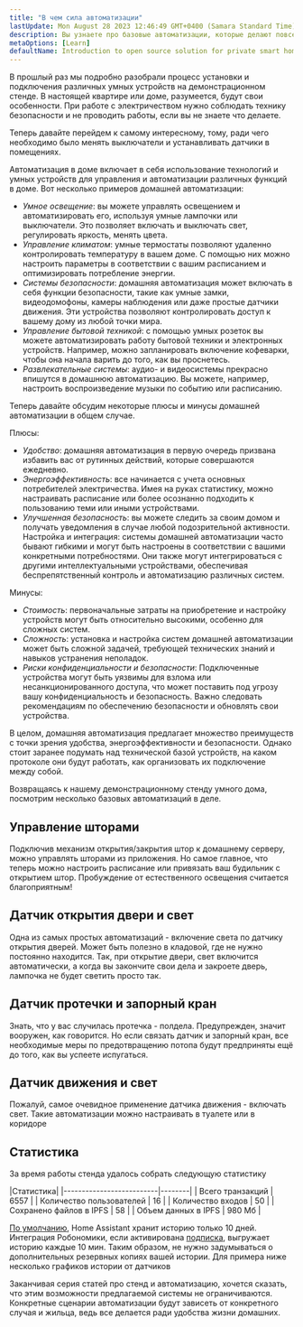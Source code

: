 ```yaml
---
title: "В чем сила автоматизации"
lastUpdate: Mon August 28 2023 12:46:49 GMT+0400 (Samara Standard Time)
description: Вы узнаете про базовые автоматизации, которые делают повседневную жизнь легче на примере стенда умного дома.
metaOptions: [Learn]
defaultName: Introduction to open source solution for private smart homes
---
```


<LessonImages imageClasses="mb" src="smart-home-intro/spring-school-2023-smart-stand-intro.gif" />

В прошлый раз мы подробно разобрали процесс установки и подключения различных умных устройств на демонстрационном стенде. В настоящей квартире или доме, разумеется, будут свои особенности. При работе с электричеством нужно соблюдать технику безопасности и не проводить работы, если вы не знаете что делаете. 

Теперь давайте перейдем к самому интересному, тому, ради чего необходимо было менять выключатели и устанавливать датчики в помещениях.

Автоматизация в доме включает в себя использование технологий и умных устройств для управления и автоматизации различных функций в доме. Вот несколько примеров домашней автоматизации:

* *Умное освещение*: вы можете управлять освещением и автоматизировать его, используя умные лампочки или выключатели. Это позволяет включать и выключать свет, регулировать яркость, менять цвета.
* *Управление климатом*: умные термостаты позволяют удаленно контролировать температуру в вашем доме. С помощью них можно настроить параметры в соответствии с вашим расписанием и оптимизировать потребление энергии.
* *Системы безопасности*: домашняя автоматизация может включать в себя функции безопасности, такие как умные замки, видеодомофоны, камеры наблюдения или даже простые датчики движения. Эти устройства позволяют контролировать доступ к вашему дому из любой точки мира.
* *Управление бытовой техникой*: с помощью умных розеток вы можете автоматизировать работу бытовой техники и электронных устройств. Например, можно запланировать включение кофеварки, чтобы она начала варить до того, как вы проснетесь.
* *Развлекательные системы*: аудио- и видеосистемы прекрасно впишутся в домашнюю автоматизацию. Вы можете, например, настроить воспроизведение музыки по событию или расписанию.

Теперь давайте обсудим некоторые плюсы и минусы домашней автоматизации в общем случае.

Плюсы:

* *Удобство*: домашняя автоматизация в первую очередь призвана избавить вас от рутинных действий, которые совершаются ежедневно.
* *Энергоэффективность*: все начинается с учета основных потребителей электричества. Имея на руках статистику, можно настраивать расписание или более осознанно подходить к пользованию теми или иными устройствами. 
* *Улучшенная безопасность*: вы можете следить за своим домом и получать уведомления в случае любой подозрительной активности.
Настройка и интеграция: системы домашней автоматизации часто бывают гибкими и могут быть настроены в соответствии с вашими конкретными потребностями. Они также могут интегрироваться с другими интеллектуальными устройствами, обеспечивая беспрепятственный контроль и автоматизацию различных систем.

Минусы:

* *Стоимость*: первоначальные затраты на приобретение и настройку устройств могут быть относительно высокими, особенно для сложных систем.
* *Сложность*: установка и настройка систем домашней автоматизации может быть сложной задачей, требующей технических знаний и навыков устранения неполадок. 
* *Риски конфиденциальности и безопасности*: Подключенные устройства могут быть уязвимы для взлома или несанкционированного доступа, что может поставить под угрозу вашу конфиденциальность и безопасность. Важно следовать рекомендациям по обеспечению безопасности и обновлять свои устройства.

В целом, домашняя автоматизация предлагает множество преимуществ с точки зрения удобства, энергоэффективности и безопасности. Однако стоит заранее подумать над технической базой устройств, на каком протоколе они будут работать, как организовать их подключение между собой.

Возвращаясь к нашему демонстрационному стенду умного дома, посмотрим несколько базовых автоматизаций в деле.

## Управление шторами

<LessonVideo :videos="[{src: 'https://crustipfs.info/ipfs/QmRMibK3Huppxfhvjk3Hs5NBn4ndFoxHHA2mJn22URnwf4', type: 'webm'}]" cover="smart-home-intro/assembling-smart-home-board-1.png" />

Подключив механизм открытия/закрытия штор к домашнему серверу, можно управлять шторами из приложения. Но самое главное, что теперь можно настроить расписание или привязать ваш будильник с открытием штор. Пробуждение от естественного освещения считается благоприятным! 

## Датчик открытия двери и свет

<LessonVideo :videos="[{src: 'https://crustipfs.info/ipfs/QmR1WHAAdmPxSP2neFV8VhqFShbeVaYUsNLQ7n9Exh3JUz', type: 'webm'}]" cover="smart-home-intro/assembling-smart-home-board-1.png" />

Одна из самых простых автоматизаций - включение света по датчику открытия дверей. Может быть полезно в кладовой, где не нужно постоянно находится. Так, при открытие двери, свет включится автоматически, а когда вы закончите свои дела и закроете дверь, лампочка не будет светить просто так. 

## Датчик протечки и запорный кран

<LessonVideo :videos="[{src: 'https://crustipfs.info/ipfs/QmVEdwbE1wagebNybfneGKWpAPp3fyXBNnFRt2vduyMSCP', type: 'webm'}]" cover="smart-home-intro/assembling-smart-home-board-1.png" />

Знать, что у вас случилась протечка - полдела. Предупрежден, значит вооружен, как говорится. Но если связать датчик и запорный кран, все необходимые меры по предотвращению потопа будут предприняты ещё до того, как вы успеете испугаться. 

## Датчик движения и свет

<LessonVideo :videos="[{src: 'https://crustipfs.info/ipfs/QmWMAC3dUvuUg6Zxszoe3aJDatPCaw48QVSyujWyrhKJih', type: 'webm'}]" cover="smart-home-intro/assembling-smart-home-board-1.png" />

Пожалуй, самое очевидное применение датчика движения - включать свет. Такие автоматизации можно настраивать в туалете или в коридоре

## Статистика

За время работы стенда удалось собрать следующую статистику

|Статистика|
|--------------------------|--------|
| Всего транзакций         | 6557   |
| Количество пользователей | 16     |
| Количество входов        | 50     |
| Сохранено файлов в IPFS  | 58     |
| Объем данных в IPFS      | 980 Мб |

[По умолчанию](https://www.home-assistant.io/integrations/recorder/), Home Assistant хранит историю только 10 дней. Интеграция Робономики, если активирована [подписка](https://dapp.robonomics.network/#/rws-activate), выгружает историю каждые 10 мин. Таким образом, не нужно задумываться о дополнительных резервных копиях вашей истории. Для примера ниже несколько графиков истории от датчиков

<LessonImages figure figureCaption="Рис. 1. Включение кнопки бойлера" src="smart-home-intro/unleash-boiler.png" alt="Рис. 1. Включение кнопки бойлера"/>

<LessonImages figure figureCaption="Рис. 2. Датчик температуры" src="smart-home-intro/unleash-temperature.png" alt="Рис. 2. Датчик температуры"/>

<LessonImages figure figureCaption="Рис. 3. Датчик влажности" src="smart-home-intro/unleash-humidity.png" alt="Рис. 3. Датчик влажности"/>

Заканчивая серия статей про стенд и автоматизацию, хочется сказать, что этим возможности предлагаемой системы не ограничиваются. Конкретные сценарии автоматизации будут зависеть от конкретного случая и жильца, ведь все делается ради удобства жизни домашних. 

